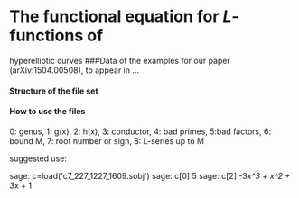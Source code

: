# The functional equation for $L$-functions of
hyperelliptic curves
###Data of the examples for our paper (arXiv:1504.00508), to appear in ...

#### Structure of the file set



#### How to use the files

0: genus, 1: g(x), 2: h(x), 3: conductor, 4: bad primes, 5:bad factors, 6: bound M, 7: root number or sign, 8: L-series up to M

suggested use:

sage: c=load('c7_227_1227_1609.sobj')
sage: c[0]
5
sage: c[2]
-3*x^3 + x^2 + 3*x + 1 

